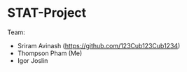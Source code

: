 # STAT-Project
Team: 
 - Sriram Avinash (https://github.com/123Cub123Cub1234)
 - Thompson Pham (Me)
 - Igor Joslin
